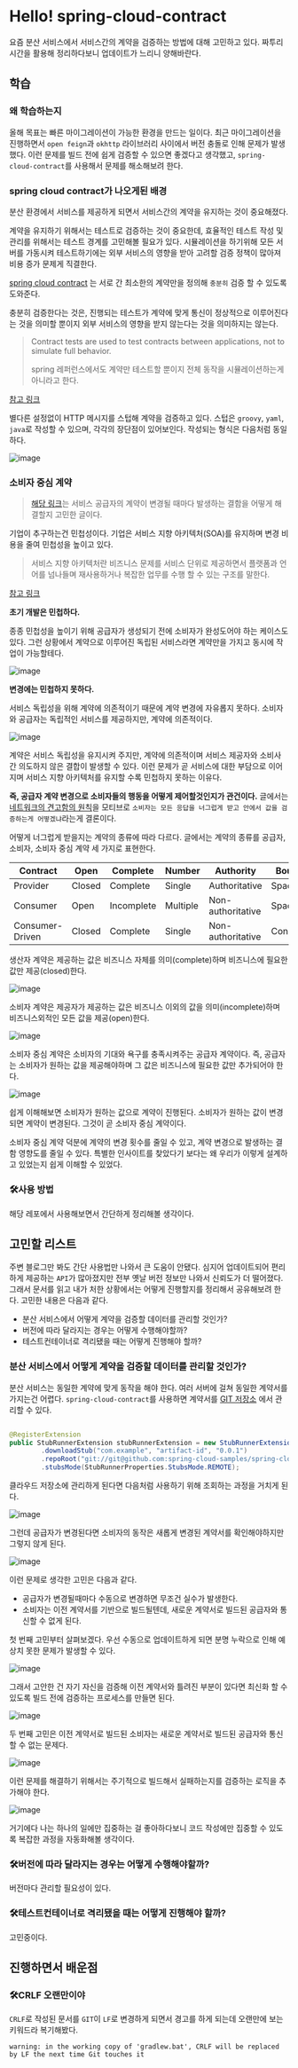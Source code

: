 # Hello! spring-cloud-contract

요즘 분산 서비스에서 서비스간의 계약을 검증하는 방법에 대해 고민하고 있다.
짜투리 시간을 활용해 정리하다보니 업데이트가 느리니 양해바란다.

## 학습

### 왜 학습하는지

올해 목표는 빠른 마이그레이션이 가능한 환경을 만드는 일이다.
최근 마이그레이션을 진행하면서 `open feign`과 `okhttp` 라이브러리 사이에서 버전 충돌로 인해 문제가 발생했다.
이런 문제를 빌드 전에 쉽게 검증할 수 있으면 좋겠다고 생각했고, `spring-cloud-contract`를 사용해서 문제를 해소해보려 한다.

### spring cloud contract가 나오게된 배경

분산 환경에서 서비스를 제공하게 되면서 서비스간의 계약을 유지하는 것이 중요해졌다.

계약을 유지하기 위해서는 테스트로 검증하는 것이 중요한데, 효율적인 테스트 작성 및 관리를 위해서는 테스트 경계를 고민해볼 필요가 있다.
시뮬레이션을 하기위해 모든 서버를 가동시켜 테스트하기에는 외부 서비스의 영향을 받아 고려할 검증 정책이 많아져 비용 증가 문제게 직결한다.

[spring cloud contract](https://docs.spring.io/spring-cloud-contract/reference/getting-started/introducing-spring-cloud-contract.html)
는 서로 간 최소한의 계약만을 정의해 `충분히` 검증 할 수 있도록 도와준다.

충분히 검증한다는 것은, 진행되는 테스트가 계약에 맞게 통신이 정상적으로 이루어진다는 것을 의미할 뿐이지 외부 서비스의 영향을 받지 않는다는 것을 의미하지는 않는다.

> Contract tests are used to test contracts between applications, not to simulate full behavior.
>
> spring 레퍼런스에서도 계약만 테스트할 뿐이지 전체 동작을 시뮬레이션하는게 아니라고 한다.

[참고 링크](https://docs.spring.io/spring-cloud-contract/reference/getting-started/introducing-spring-cloud-contract.html#getting-started-introducing-spring-cloud-contract-purposes)

별다른 설정없이 HTTP 메시지를 스텁해 계약을 검증하고 있다.
스텁은 `groovy`, `yaml`, `java`로 작성할 수 있으며, 각각의 장단점이 있어보인다.
작성되는 형식은 다음처럼 동일하다.

![image](https://github.com/this-is-spear/hello-spring-contract/assets/92219795/253437f0-8b7e-4d6b-8e59-bcf92faf0b4c)

### 소비자 중심 계약

> [해당 링크](https://martinfowler.com/articles/consumerDrivenContracts.html)는 서비스 공급자의 계약이 변경될 때마다 발생하는 결함을 어떻게 해결할지 고민한
> 글이다.

기업이 추구하는건 민첩성이다. 기업은 서비스 지향 아키텍처(SOA)를 유지하며 변경 비용을 줄여 민첩성을 높이고 있다.

> 서비스 지향 아키텍처란 비즈니스 문제를 서비스 단위로 제공하면서 플랫폼과 언어를 넘나들며 재사용하거나 복잡한 업무를 수행 할 수 있는 구조를 말한다.

[참고 링크](https://aws.amazon.com/ko/what-is/service-oriented-architecture/)

**초기 개발은 민첩하다.**

종종 민첩성을 높이기 위해 공급자가 생성되기 전에 소비자가 완성도어야 하는 케이스도 있다.
그런 상황에서 계약으로 이루어진 독립된 서비스라면 계약만을 가지고 동시에 작업이 가능할테다.

![image](https://github.com/this-is-spear/hello-spring-contract/assets/92219795/fc21f2e8-9fee-49e6-ba7f-41231515e2db)

**변경에는 민첩하지 못하다.**

서비스 독립성을 위해 계약에 의존적이기 때문에 계약 변경에 자유롭지 못하다.
소비자와 공급자는 독립적인 서비스를 제공하지만, 계약에 의존적이다.

![image](https://github.com/this-is-spear/hello-spring-contract/assets/92219795/28498928-1f84-463f-a423-1e84528af516)

계약은 서비스 독립성을 유지시켜 주지만, 계약에 의존적이며 서비스 제공자와 소비사 간 의도하지 않은 결합이 발생할 수 있다.
이런 문제가 곧 서비스에 대한 부담으로 이어지며 서비스 지향 아키텍처를 유지할 수록 민첩하지 못하는 이유다.

**즉, 공급자 계약 변경으로 소비자들의 행동을 어떻게 제어할것인지가 관건이다.**
글에서는 [네트워크의 견고함의 원칙](https://ko.wikipedia.org/wiki/%EA%B2%AC%EA%B3%A0%ED%95%A8%EC%9D%98_%EC%9B%90%EC%B9%99)을
모티브로 `소비자는 모든 응답을 너그럽게 받고 안에서 값을 검증하는게 어떻겠냐`라는게 결론이다.

어떻게 너그럽게 받을지는 계약의 종류에 따라 다르다.
글에서는 계약의 종류를 공급자, 소비자, 소비자 중심 계약 세 가지로 표현한다.

| Contract        | Open    | Complete   | Number   | Authority         | Bounded    |
|-----------------|---------|------------|----------|-------------------|------------|
| Provider        | Closed  | Complete   | Single   | Authoritative     | Space/time |
| Consumer        | Open    | Incomplete | Multiple | Non-authoritative | Space/time |
| Consumer-Driven | Closed	 | Complete   | Single   | Non-authoritative | Consumers  |

생산자 계약은 제공하는 값은 비즈니스 자체를 의미(complete)하며 비즈니스에 필요한 값만 제공(closed)한다.

![image](https://github.com/this-is-spear/hello-spring-contract/assets/92219795/a1b6d66e-52ef-4909-ab71-9c21807f121a)

소비자 계약은 제공자가 제공하는 값은 비즈니스 이외의 값을 의미(incomplete)하며 비즈니스외적인 모든 값을 제공(open)한다.

![image](https://github.com/this-is-spear/hello-spring-contract/assets/92219795/36104f1c-ffac-4cfa-814e-29bd63c64d8b)

소비자 중심 계약은 소비자의 기대와 욕구를 충족시켜주는 공급자 계약이다. 
즉, 공급자는 소비자가 원하는 값을 제공해야하며 그 값은 비즈니스에 필요한 값만 추가되어야 한다.

![image](https://github.com/this-is-spear/hello-spring-contract/assets/92219795/ff1160ff-c67a-4e20-8ab7-6d7cc51c0f4e)

쉽게 이해해보면 소비자가 원하는 값으로 계약이 진행된다. 소비자가 원하는 값이 변경되면 계약이 변경된다. 그것이 곧 소비자 중심 계약이다.

소비자 중심 계약 덕분에 계약의 변경 횟수를 줄일 수 있고, 계약 변경으로 발생하는 결함 영향도를 줄일 수 있다.
특별한 인사이트를 찾았다기 보다는 왜 우리가 이렇게 설계하고 있었는지 쉽게 이해할 수 있었다.

### 🛠️사용 방법

해당 레포에서 사용해보면서 간단하게 정리해볼 생각이다.

## 고민할 리스트

주변 블로그만 봐도 간단 사용법만 나와서 큰 도움이 안됐다.
심지어 업데이트되어 편리하게 제공하는 `API`가 많아졌지만 전부 옛날 버전 정보만 나와서 신뢰도가 더 떨어졌다.
그래서 문서를 읽고 내가 처한 상황에서는 어떻게 진행할지를 정리해서 공유해보려 한다.
고민한 내용은 다음과 같다.

- 분산 서비스에서 어떻게 계약을 검증할 데이터를 관리할 것인가?
- 버전에 따라 달라지는 경우는 어떻게 수행해야할까?
- 테스트컨테이너로 격리됐을 때는 어떻게 진행해야 할까?

### 분산 서비스에서 어떻게 계약을 검증할 데이터를 관리할 것인가?

분산 서비스는 동일한 계약에 맞게 동작을 해야 한다. 여러 서버에 걸쳐 동일한 계약서를 가지는건 어렵다.
`spring-cloud-contract`를 사용하면
계약서를 [GIT 저장소](https://docs.spring.io/spring-cloud-contract/reference/using/provider-contract-testing-with-stubs-in-git.html)
에서 관리할 수 있다.

```Java

@RegisterExtension
public StubRunnerExtension stubRunnerExtension = new StubRunnerExtension()
        .downloadStub("com.example", "artifact-id", "0.0.1")
        .repoRoot("git://git@github.com:spring-cloud-samples/spring-cloud-contract-nodejs-contracts-git.git")
        .stubsMode(StubRunnerProperties.StubsMode.REMOTE);
```

클라우드 저장소에 관리하게 된다면 다음처럼 사용하기 위해 조회하는 과정을 거치게 된다.

![image](https://github.com/this-is-spear/hello-spring-contract/assets/92219795/084a0697-6515-4c83-b69b-caf2a2cc1f20)

그런데 공급자가 변경된다면 소비자의 동작은 새롭게 변경된 계약서를 확인해야하지만 그렇지 않게 된다.

![image](https://github.com/this-is-spear/hello-spring-contract/assets/92219795/dce54f58-53bb-4324-8e88-b0b8fbe31481)

이런 문제로 생각한 고민은 다음과 같다.

- 공급자가 변경될때마다 수동으로 변경하면 무조건 실수가 발생한다.
- 소비자는 이전 계약서를 기반으로 빌드될텐데, 새로운 계약서로 빌드된 공급자와 통신할 수 없게 된다.

첫 번째 고민부터 살펴보겠다.
우선 수동으로 업데이트하게 되면 분명 누락으로 인해 예상치 못한 문제가 발생할 수 있다.

![image](https://github.com/this-is-spear/hello-spring-contract/assets/92219795/a0c951b7-d189-4705-b6b2-a62181f73a55)

그래서 고안한 건 자기 자신을 검증해 이전 계약서와 틀려진 부분이 있다면 최신화 할 수 있도록 빌드 전에 검증하는 프로세스를 만들면 된다.

![image](https://github.com/this-is-spear/hello-spring-contract/assets/92219795/35d60a2f-4bda-4355-9a8c-18a3e18de9f3)

두 번째 고민은 이전 계약서로 빌드된 소비자는 새로운 계약서로 빌드된 공급자와 통신할 수 없는 문제다.

![image](https://github.com/this-is-spear/hello-spring-contract/assets/92219795/c5c6fc1d-0046-43ac-babe-d81f6079e732)

이런 문제를 해결하기 위해서는 주기적으로 빌드해서 실패하는지를 검증하는 로직을 추가해야 한다.

![image](https://github.com/this-is-spear/hello-spring-contract/assets/92219795/f115282e-9a7d-4815-807c-db7af8e1283a)

거기에다 나는 하나의 일에만 집중하는 걸 좋아하다보니 코드 작성에만 집중할 수 있도록 복잡한 과정을 자동화해볼 생각이다.

### 🛠️버전에 따라 달라지는 경우는 어떻게 수행해야할까?

버전마다 관리할 필요성이 있다.

### 🛠️테스트컨테이너로 격리됐을 때는 어떻게 진행해야 할까?

고민중이다.

## 진행하면서 배운점

### 🛠️CRLF 오랜만이야

`CRLF`로 작성된 문서를 `GIT`이 `LF`로 변경하게 되면서 경고를 하게 되는데 오랜만에 보는 키워드라 복기해봤다.

```text
warning: in the working copy of 'gradlew.bat', CRLF will be replaced by LF the next time Git touches it
```
